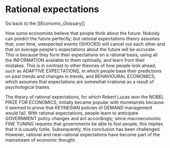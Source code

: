 # Rational expectations

Go back to the [[Economic_Glossary]]


How some economists believe that people think about the future. Nobody can predict the future perfectly; but rational expectations theory assumes that, over time, unexpected events (SHOCKS) will cancel out each other and that on average people's expectations about the future will be accurate. This is because they form their expectations on a rational basis, using all the INFORMATION available to them optimally, and learn from their mistakes. This is in contrast to other theories of how people look ahead, such as ADAPTIVE EXPECTATIONS, in which people base their predictions on past trends and changes in trends, and BEHAVIOURAL ECONOMICS, which assumes that expectations are somewhat irrational as a result of psychological biases.

The theory of rational expectations, for which Robert Lucas won the NOBEL PRIZE FOR ECONOMICS, initially became popular with monetarists because it seemed to prove that KEYNESIAN policies of DEMAND management would fail. With rational expectations, people learn to anticipate GOVERNMENT policy changes and act accordingly; since macroeconomic FINE TUNING requires that governments be able to fool people, this implies that it is usually futile. Subsequently, this conclusion has been challenged. However, rational and near-rational expectations have become part of the mainstream of economic thought.

